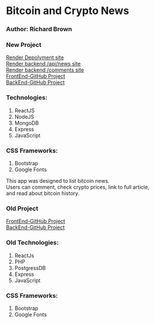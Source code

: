 # Bitcoin and Crypto News

### Author: Richard Brown

### New Project
<a href="https://bitcoinandcrypto-frontend.onrender.com/">Render Depolyment site</a><br>
<a href="https://bitcoinandcrypto.onrender.com/api/news">Render backend /api/news site</a><br>
<a href="https://bitcoinandcrypto.onrender.com/comments">Render backend /comments site</a><br>
<a href="https://github.com/rbrown29/Bitcoin-and-Crypto-Frontend">FrontEnd-GitHub Project</a><br>
<a href="https://github.com/rbrown29/Bitcoin-and-Crypto-Backend">BackEnd-GitHub Project</a>

### Technologies:
1. ReactJS
2. NodeJS
2. MongoDB
3. Express
4. JavaScript


### CSS Frameworks:

1. Bootstrap
2. Google Fonts


<p>
	This app was designed to list bitcoin news.<br>
	Users can comment, check crypto prices, link to full article,<br>
	and read about bitcoin history.
</p>

### Old Project
<a href="https://github.com/rbrown29/Bitcoin_React">FrontEnd-GitHub Project</a><br>
<a href="https://github.com/rbrown29/Bitcoin_api">BackEnd-GitHub Project</a>

### Old Technologies:

1. ReactJs
2. PHP
2. PostgressDB
3. Express
4. JavaScript


### CSS Frameworks:

1. Bootstrap
2. Google Fonts
